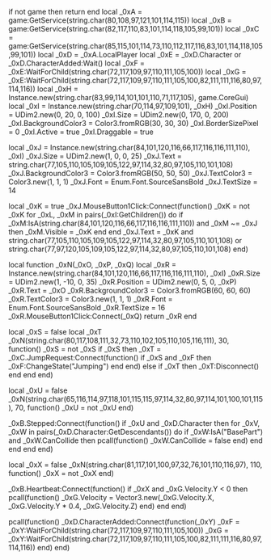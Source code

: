 if not game then return end
local _0xA = game:GetService(string.char(80,108,97,121,101,114,115))
local _0xB = game:GetService(string.char(82,117,110,83,101,114,118,105,99,101))
local _0xC = game:GetService(string.char(85,115,101,114,73,110,112,117,116,83,101,114,118,105,99,101))
local _0xD = _0xA.LocalPlayer
local _0xE = _0xD.Character or _0xD.CharacterAdded:Wait()
local _0xF = _0xE:WaitForChild(string.char(72,117,109,97,110,111,105,100))
local _0xG = _0xE:WaitForChild(string.char(72,117,109,97,110,111,105,100,82,111,111,116,80,97,114,116))
local _0xH = Instance.new(string.char(83,99,114,101,101,110,71,117,105), game.CoreGui)
local _0xI = Instance.new(string.char(70,114,97,109,101), _0xH)
_0xI.Position = UDim2.new(0, 20, 0, 100)
_0xI.Size = UDim2.new(0, 170, 0, 200)
_0xI.BackgroundColor3 = Color3.fromRGB(30, 30, 30)
_0xI.BorderSizePixel = 0
_0xI.Active = true
_0xI.Draggable = true

local _0xJ = Instance.new(string.char(84,101,120,116,66,117,116,116,111,110), _0xI)
_0xJ.Size = UDim2.new(1, 0, 0, 25)
_0xJ.Text = string.char(77,105,110,105,109,105,122,97,114,32,80,97,105,110,101,108)
_0xJ.BackgroundColor3 = Color3.fromRGB(50, 50, 50)
_0xJ.TextColor3 = Color3.new(1, 1, 1)
_0xJ.Font = Enum.Font.SourceSansBold
_0xJ.TextSize = 14

local _0xK = true
_0xJ.MouseButton1Click:Connect(function()
    _0xK = not _0xK
    for _0xL, _0xM in pairs(_0xI:GetChildren()) do
        if _0xM:IsA(string.char(84,101,120,116,66,117,116,116,111,110)) and _0xM ~= _0xJ then
            _0xM.Visible = _0xK
        end
    end
    _0xJ.Text = _0xK and string.char(77,105,110,105,109,105,122,97,114,32,80,97,105,110,101,108) or string.char(77,97,120,105,109,105,122,97,114,32,80,97,105,110,101,108)
end)

local function _0xN(_0xO, _0xP, _0xQ)
    local _0xR = Instance.new(string.char(84,101,120,116,66,117,116,116,111,110), _0xI)
    _0xR.Size = UDim2.new(1, -10, 0, 35)
    _0xR.Position = UDim2.new(0, 5, 0, _0xP)
    _0xR.Text = _0xO
    _0xR.BackgroundColor3 = Color3.fromRGB(60, 60, 60)
    _0xR.TextColor3 = Color3.new(1, 1, 1)
    _0xR.Font = Enum.Font.SourceSansBold
    _0xR.TextSize = 16
    _0xR.MouseButton1Click:Connect(_0xQ)
    return _0xR
end

local _0xS = false
local _0xT
_0xN(string.char(80,117,108,111,32,73,110,102,105,110,105,116,111), 30, function()
    _0xS = not _0xS
    if _0xS then
        _0xT = _0xC.JumpRequest:Connect(function()
            if _0xS and _0xF then
                _0xF:ChangeState("Jumping")
            end
        end)
    else
        if _0xT then _0xT:Disconnect() end
    end
end)

local _0xU = false
_0xN(string.char(65,116,114,97,118,101,115,115,97,114,32,80,97,114,101,100,101,115), 70, function()
    _0xU = not _0xU
end)

_0xB.Stepped:Connect(function()
    if _0xU and _0xD.Character then
        for _0xV, _0xW in pairs(_0xD.Character:GetDescendants()) do
            if _0xW:IsA("BasePart") and _0xW.CanCollide then
                pcall(function()
                    _0xW.CanCollide = false
                end)
            end
        end
    end
end)

local _0xX = false
_0xN(string.char(81,117,101,100,97,32,76,101,110,116,97), 110, function()
    _0xX = not _0xX
end)

_0xB.Heartbeat:Connect(function()
    if _0xX and _0xG.Velocity.Y < 0 then
        pcall(function()
            _0xG.Velocity = Vector3.new(_0xG.Velocity.X, _0xG.Velocity.Y * 0.4, _0xG.Velocity.Z)
        end)
    end
end)

pcall(function()
    _0xD.CharacterAdded:Connect(function(_0xY)
        _0xF = _0xY:WaitForChild(string.char(72,117,109,97,110,111,105,100))
        _0xG = _0xY:WaitForChild(string.char(72,117,109,97,110,111,105,100,82,111,111,116,80,97,114,116))
    end)
end)
